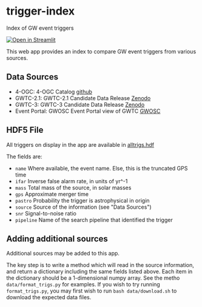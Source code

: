 # trigger-index

Index of GW event triggers

[![Open in Streamlit](https://static.streamlit.io/badges/streamlit_badge_black_white.svg)](https://share.streamlit.io/jkanner/trigger-index/main/app.py)

This web app provides an index to compare GW event triggers from various sources.

## Data Sources

 * 4-OGC: 4-OGC Catalog [github](https://github.com/gwastro/4-ogc)
 * GWTC-2.1: GWTC-2.1 Candidate Data Release [Zenodo](https://zenodo.org/record/5759108)
 * GWTC-3:   GWTC-3 Candidate Data Release   [Zenodo](https://zenodo.org/record/5546665)
 * Event Portal: GWOSC Event Portal view of GWTC [GWOSC](https://www.gw-openscience.org/eventapi/html/GWTC/)

## HDF5 File

All triggers on display in the app are available in [alltrigs.hdf](./data/alltrigs.hdf)

The fields are:

 * `name`   Where available, the event name.  Else, this is the truncated GPS time
 * `ifar`   Inverse false alarm rate, in units of yr^-1
 * `mass`   Total mass of the source, in solar masses
 * `gps`    Approximate merger time
 * `pastro` Probability the trigger is astrophysical in origin
 * `source` Source of the information (see "Data Sources")
 * `snr`    Signal-to-noise ratio
 * `pipeline` Name of the search pipeline that identified the trigger
 
 ## Adding additional sources

 Additional sources may be added to this app.

 The key step is to write a method which will read in the source information, and return 
 a dictionary including the same fields listed above.  Each item in the dictionary should
 be a 1-dimensional numpy array.  See the metho `data/format_trigs.py` for examples.  If you 
 wish to try running `format_trigs.py`, you may first wish to run `bash data/download.sh` to
 download the expected data files.






